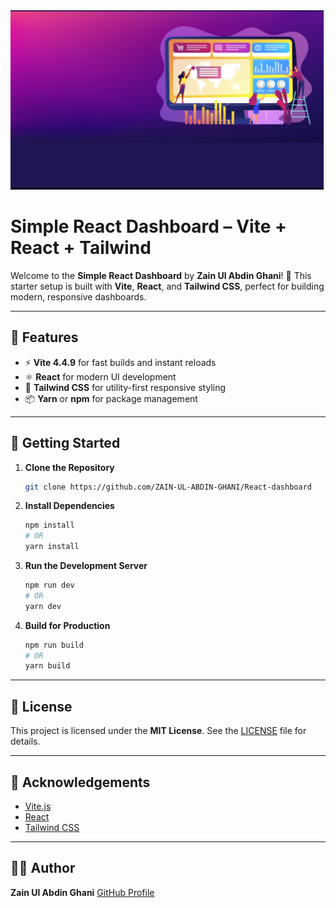 

<img src="banner.png" alt="Simple React Dashboard | ZAIN UL ABDIN GHANI" />

# Simple React Dashboard – Vite + React + Tailwind

Welcome to the **Simple React Dashboard**  by **Zain Ul Abdin Ghani**! 🚀
This starter setup is built with **Vite**, **React**, and **Tailwind CSS**, perfect for building modern, responsive dashboards.

---

## 🚀 Features

* ⚡ **Vite 4.4.9** for fast builds and instant reloads
* ⚛️ **React** for modern UI development
* 🎨 **Tailwind CSS** for utility-first responsive styling
* 📦 **Yarn** or **npm** for package management

---

## 📂 Getting Started

1. **Clone the Repository**

   ```bash
   git clone https://github.com/ZAIN-UL-ABDIN-GHANI/React-dashboard
   ```

2. **Install Dependencies**

   ```bash
   npm install
   # OR
   yarn install
   ```

3. **Run the Development Server**

   ```bash
   npm run dev
   # OR
   yarn dev
   ```

4. **Build for Production**

   ```bash
   npm run build
   # OR
   yarn build
   ```

---

## 📄 License

This project is licensed under the **MIT License**.
See the [LICENSE](LICENSE) file for details.

---

## 🙌 Acknowledgements

* [Vite.js](https://vitejs.dev/)
* [React](https://reactjs.org/)
* [Tailwind CSS](https://tailwindcss.com/)



---

## 👨‍💻 Author

**Zain Ul Abdin Ghani**
[GitHub Profile](https://github.com/ZAIN-UL-ABDIN-GHANI)

